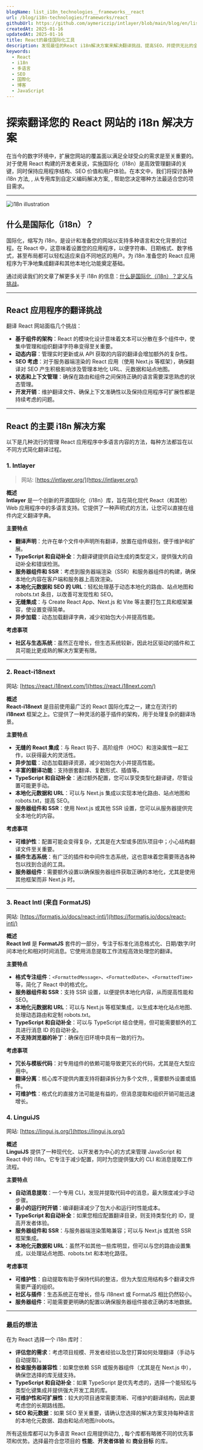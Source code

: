 ```yaml
---
blogName: list_i18n_technologies__frameworks__react
url: /blog/i18n-technologies/frameworks/react
githubUrl: https://github.com/aymericzip/intlayer/blob/main/blog/en/list_i18n_technologies/frameworks/react.md
createdAt: 2025-01-16
updatedAt: 2025-01-16
title: React的最佳国际化工具
description: 发现最佳的React i18n解决方案来解决翻译挑战、提高SEO，并提供无比的全球网络体验。
keywords:
  - React
  - i18n
  - 多语言
  - SEO
  - 国際化
  - 博客
  - JavaScript
---
```


# 探索翻译您的 React 网站的 i18n 解决方案

在当今的数字环境中，扩展您网站的覆盖面以满足全球受众的需求是至关重要的。对于使用 React 构建的开发者来说，实施国际化（i18n）是高效管理翻译的关键，同时保持应用程序结构、SEO 价值和用户体验。在本文中，我们将探讨各种 i18n 方法, , 从专用库到自定义编码解决方案, , 帮助您决定哪种方法最适合您的项目需求。

---

![i18n illustration](https://github.com/aymericzip/intlayer/blob/main/blog/assets/i18n.webp)

## 什么是国际化（i18n）？

国际化，缩写为 i18n，是设计和准备您的网站以支持多种语言和文化背景的过程。在 React 中，这意味着设置您的应用程序，以便字符串、日期格式、数字格式，甚至布局都可以轻松适应来自不同地区的用户。为 i18n 准备您的 React 应用程序为干净地集成翻译和其他本地化功能奠定基础。

通过阅读我们的文章了解更多关于 i18n 的信息：[什么是国际化（i18n）？定义与挑战](https://github.com/aymericzip/intlayer/blob/main/blog/zh/what_is_internationalization.md)。

---

## React 应用程序的翻译挑战

翻译 React 网站面临几个挑战：

- **基于组件的架构**：React 的模块化设计意味着文本可以分散在多个组件中，使集中管理和组织翻译字符串变得至关重要。
- **动态内容**：管理实时更新或从 API 获取的内容的翻译会增加额外的复杂性。
- **SEO 考虑**：对于服务器端渲染的 React 应用（使用 Next.js 等框架），确保翻译对 SEO 产生积极影响涉及管理本地化 URL、元数据和站点地图。
- **状态和上下文管理**：确保在路由和组件之间保持正确的语言需要深思熟虑的状态管理。
- **开发开销**：维护翻译文件、确保上下文准确性以及保持应用程序可扩展性都是持续考虑的问题。

---

## React 的主要 i18n 解决方案

以下是几种流行的管理 React 应用程序中多语言内容的方法，每种方法都旨在以不同方式简化翻译过程。

### 1. Intlayer

> 网站: [https://intlayer.org/](https://intlayer.org/)

**概述**  
**Intlayer** 是一个创新的开源国际化（i18n）库，旨在简化现代 React（和其他）Web 应用程序中的多语言支持。它提供了一种声明式的方法，让您可以直接在组件内定义翻译字典。

**主要特点**

- **翻译声明**：允许在单个文件中声明所有翻译，放置在组件级别，便于维护和扩展。
- **TypeScript 和自动补全**：为翻译键提供自动生成的类型定义，提供强大的自动补全和错误检测。
- **服务器组件和 SSR**：考虑到服务器端渲染（SSR）和服务器组件的构建，确保本地化内容在客户端和服务器上高效渲染。
- **本地化元数据和 SEO 的 URL**：轻松处理基于动态本地化的路由、站点地图和 robots.txt 条目，以改善可发现性和 SEO。
- **无缝集成**：与 Create React App、Next.js 和 Vite 等主要打包工具和框架兼容，使设置变得简单。
- **异步加载**：动态加载翻译字典，减少初始包大小并提高性能。

**考虑事项**

- **社区与生态系统**：虽然正在增长，但生态系统较新，因此社区驱动的插件和工具可能比更成熟的解决方案更有限。

---

### 2. React-i18next

网站: [https://react.i18next.com/](https://react.i18next.com/)

**概述**  
**React-i18next** 是目前使用最广泛的 React 国际化库之一，建立在流行的 **i18next** 框架之上。它提供了一种灵活的基于插件的架构，用于处理复杂的翻译场景。

**主要特点**

- **无缝的 React 集成**：与 React 钩子、高阶组件（HOC）和渲染属性一起工作，以获得最大的灵活性。
- **异步加载**：动态加载翻译资源，减少初始包大小并提高性能。
- **丰富的翻译功能**：支持嵌套翻译、复数形式、插值等。
- **TypeScript 和自动补全**：通过额外配置，您可以享受类型化翻译键，尽管设置可能更手动。
- **本地化元数据和 URL**：可以与 Next.js 集成以实现本地化路由、站点地图和 robots.txt，提高 SEO。
- **服务器组件和 SSR**：使用 Next.js 或其他 SSR 设置，您可以从服务器提供完全本地化的内容。

**考虑事项**

- **可维护性**：配置可能会变得复杂，尤其是在大型或多团队项目中；小心结构翻译文件至关重要。
- **插件生态系统**：有广泛的插件和中间件生态系统，这也意味着您需要筛选各种包以找到合适的工具。
- **服务器组件**：需要额外设置以确保服务器组件获取正确的本地化，尤其是使用其他框架而非 Next.js 时。

---

### 3. React Intl (来自 FormatJS)

网站: [https://formatjs.io/docs/react-intl/](https://formatjs.io/docs/react-intl/)

**概述**  
**React Intl** 是 **FormatJS** 套件的一部分，专注于标准化消息格式化、日期/数字/时间本地化和相对时间消息。它使用消息提取工作流程高效处理您的翻译。

**主要特点**

- **格式专注组件**：`<FormattedMessage>`、`<FormattedDate>`、`<FormattedTime>` 等，简化了 React 中的格式化。
- **服务器组件和 SSR**：支持 SSR 设置，以便提供本地化内容，从而提高性能和 SEO。
- **本地化元数据和 URL**：可以与 Next.js 等框架集成，以生成本地化站点地图、处理动态路由和定制 robots.txt。
- **TypeScript 和自动补全**：可以与 TypeScript 结合使用，但可能需要额外的工具进行消息 ID 的自动补全。
- **不支持浏览器的补丁**：确保在旧环境中具有一致的行为。

**考虑事项**

- **冗长与模板代码**：对专用组件的依赖可能导致更冗长的代码，尤其是在大型应用中。
- **翻译分离**：核心库不提供内置支持将翻译拆分为多个文件, , 需要额外设置或插件。
- **可维护性**：格式化的直接方法可能是有益的，但消息提取和组织开销可能迅速增长。

### 4. LinguiJS

网站: [https://lingui.js.org/](https://lingui.js.org/)

**概述**  
**LinguiJS** 提供了一种现代化、以开发者为中心的方式来管理 JavaScript 和 React 中的 i18n。它专注于减少配置，同时为您提供强大的 CLI 和消息提取工作流程。

**主要特点**

- **自动消息提取**：一个专用 CLI，发现并提取代码中的消息，最大限度减少手动步骤。
- **最小的运行时开销**：编译翻译减少了包大小和运行时性能成本。
- **TypeScript 和自动补全**：如果您相应配置翻译目录，则支持类型化的 ID，提高开发者体验。
- **服务器组件和 SSR**：与服务器端渲染策略兼容；可以与 Next.js 或其他 SSR 框架集成。
- **本地化元数据和 URL**：虽然不如其他一些库明显，但可以与您的路由设置集成，以处理站点地图、robots.txt 和本地化路径。

**考虑事项**

- **可维护性**：自动提取有助于保持代码的整洁，但为大型应用结构多个翻译文件需要严谨的组织。
- **社区与插件**：生态系统正在增长，但与 i18next 或 FormatJS 相比仍然较小。
- **服务器组件**：可能需要更明确的配置以确保服务器组件接收正确的本地数据。

---

### 最后的想法

在为 React 选择一个 i18n 库时：

- **评估您的需求**：考虑项目规模、开发者经验以及您打算如何处理翻译（手动与自动提取）。
- **检查服务器兼容性**：如果您依赖 SSR 或服务器组件（尤其是在 Next.js 中），确保您选择的库无缝支持。
- **TypeScript 和自动补全**：如果 TypeScript 是优先考虑的，选择一个能轻松与类型化键集成并提供强大开发工具的库。
- **可维护性和可扩展性**：较大的项目通常需要清晰、可维护的翻译结构，因此要考虑您的长期路线图。
- **SEO 和元数据**：如果 SEO 至关重要，请确认您选择的解决方案支持每种语言的本地化元数据、路由和站点地图/robots。

所有这些库都可以为多语言 React 应用提供动力, , 每个库都有略微不同的优先事项和优势。选择最符合您项目的 **性能**、**开发者体验** 和 **商业目标** 的库。
